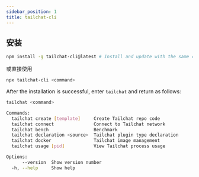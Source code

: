 ```yaml
---
sidebar_position: 1
title: tailchat-cli
---
```


## 安装

```bash
npm install -g tailchat-cli@latest # Install and update with the same command
```

或直接使用
```bash
npx tailchat-cli <command>
```

After the installation is successful, enter `tailchat` and return as follows:

```bash
tailchat <command>

Commands:
  tailchat create [template]     Create Tailchat repo code
  tailchat connect               Connect to Tailchat network
  tailchat bench                 Benchmark
  tailchat declaration <source>  Tailchat plugin type declaration
  tailchat docker                Tailchat image management
  tailchat usage [pid]           View Tailchat process usage

Options:
      --version  Show version number                                   [boolean]
  -h, --help     Show help                                             [boolean]
```
